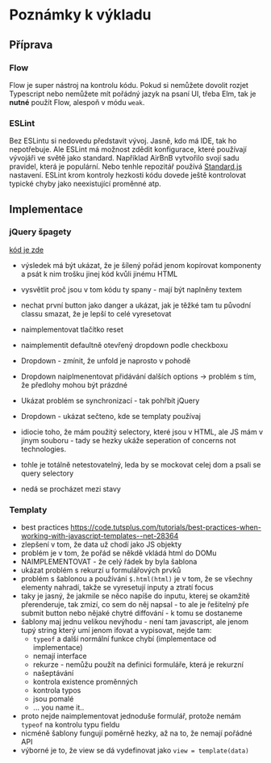 # Poznámky k výkladu

## Příprava
### Flow
Flow je super nástroj na kontrolu kódu. Pokud si nemůžete dovolit rozjet Typescript nebo nemůžete mít pořádný jazyk na psaní UI, třeba Elm,
tak je **nutné** použít Flow, alespoň v módu `weak`.

### ESLint
Bez ESLintu si nedovedu představit vývoj. Jasně, kdo má IDE, tak ho nepotřebuje. Ale ESLint má možnost zdědit konfigurace, které používají vývojáři ve světě jako standard. Například AirBnB vytvořilo svojí sadu pravidel, která je populární. Nebo tenhle repozitář používá [Standard.js](http://standardjs.com/rules.html) nastavení. ESLint krom kontroly hezkosti kódu dovede ještě kontrolovat typické chyby jako neexistující proměnné atp.

## Implementace

### jQuery špagety
[kód je zde](./jQuery/imperative/index.html)

- výsledek má být ukázat, že je šílený pořád jenom kopírovat komponenty a psát k nim trošku jinej kód kvůli jinému HTML

- vysvětlit proč jsou v tom kódu ty spany - mají být naplněny textem

- nechat první button jako danger a ukázat, jak je těžké tam tu původní classu smazat, že je lepší to celé vyresetovat

- naimplementovat tlačítko reset

- naimplementit defaultně otevřený dropdown podle checkboxu

- Dropdown - zmínit, že unfold je naprosto v pohodě

- Dropdown naiplmenentovat přidávání dalších options -> problém s tím, že předlohy mohou být prázdné
- Ukázat problém se synchronizací - tak pohřbít jQuery

- Dropdown - ukázat sečteno, kde se templaty používaj

- idiocie toho, že mám použitý selectory, které jsou v HTML, ale JS mám v jinym souboru - tady se hezky ukáže seperation of concerns not technologies.

- tohle je totálně netestovatelný, leda by se mockovat celej dom a psali se query selectory

- nedá se procházet mezi stavy

### Templaty
- best practices https://code.tutsplus.com/tutorials/best-practices-when-working-with-javascript-templates--net-28364
- zlepšení v tom, že data už chodí jako JS objekty
- problém je v tom, že pořád se někdě vkládá html do DOMu
- NAIMPLEMENTOVAT - že celý řádek by byla šablona
- ukázat problém s rekurzí u formulářových prvků
- problém s šablonou a používání `$.html(html)` je v tom, že se všechny elementy nahradí, takže se vyresetují inputy a ztratí focus
- taky je jasný, že jakmile se něco napíše do inputu, kterej se okamžitě přerenderuje, tak zmizí, co sem do něj napsal - to ale je řešitelný pře submit button nebo nějaké chytré diffování - k tomu se dostaneme
- šablony maj jednu velikou nevýhodu - není tam javascript, ale jenom tupý string který umí jenom ifovat a vypisovat, nejde tam:
  - `typeof` a další normální funkce chybí (implementace od implementace)
  - nemají interface
  - rekurze - nemůžu použít na definici formuláře, která je rekurzní
  - našeptávání
  - kontrola existence proměnných
  - kontrola typos
  - jsou pomalé
  - ... you name it..
- proto nejde naimplementovat jednoduše formulář, protože nemám `typeof` na kontrolu typu fieldu
- nicméně šablony fungují poměrně hezky, až na to, že nemají pořádné API
- výborné je to, že view se dá vydefinovat jako `view = template(data)`
